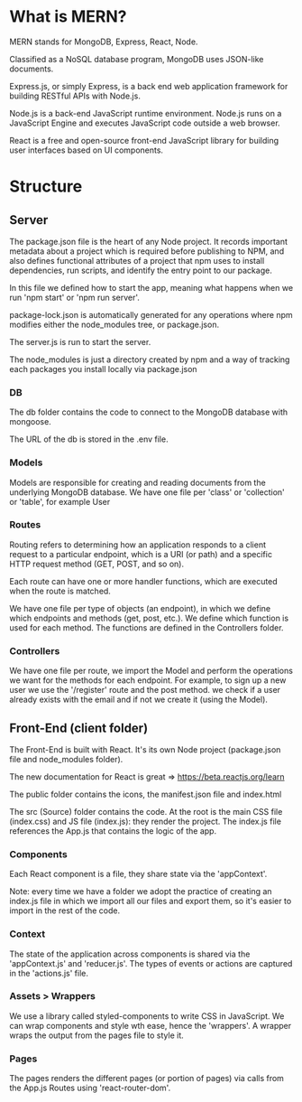 # What is MERN?

MERN stands for MongoDB, Express, React, Node.

Classified as a NoSQL database program, MongoDB uses JSON-like documents.

Express.js, or simply Express, is a back end web application framework for building RESTful APIs with Node.js.

Node.js is a back-end JavaScript runtime environment. Node.js runs on a JavaScript Engine and executes JavaScript code outside a web browser.

React is a free and open-source front-end JavaScript library for building user interfaces based on UI components.

# Structure

## Server

The package.json file is the heart of any Node project. It records important metadata about a project which is required before publishing to NPM, and also defines functional attributes of a project that npm uses to install dependencies, run scripts, and identify the entry point to our package.

In this file we defined how to start the app, meaning what happens when we run 'npm start' or 'npm run server'.

package-lock.json is automatically generated for any operations where npm modifies either the node_modules tree, or package.json.

The server.js is run to start the server.

The node_modules is just a directory created by npm and a way of tracking each packages you install locally via package.json

### DB

The db folder contains the code to connect to the MongoDB database with mongoose.

The URL of the db is stored in the .env file.

### Models

Models are responsible for creating and reading documents from the underlying MongoDB database.
We have one file per 'class' or 'collection' or 'table', for example User

### Routes

Routing refers to determining how an application responds to a client request to a particular endpoint, which is a URI (or path) and a specific HTTP request method (GET, POST, and so on).

Each route can have one or more handler functions, which are executed when the route is matched.

We have one file per type of objects (an endpoint), in which we define which endpoints and methods (get, post, etc.). We define which function is used for each method. The functions are defined in the Controllers folder.

### Controllers

We have one file per route, we import the Model and perform the operations we want for the methods for each endpoint.
For example, to sign up a new user we use the '/register' route and the post method. we check if a user already exists with the email and if not we create it (using the Model).

## Front-End (client folder)

The Front-End is built with React. It's its own Node project (package.json file and node_modules folder).

The new documentation for React is great => https://beta.reactjs.org/learn

The public folder contains the icons, the manifest.json file and index.html

The src (Source) folder contains the code. At the root is the main CSS file (index.css) and JS file (index.js): they render the project. The index.js file references the App.js that contains the logic of the app.

### Components

Each React component is a file, they share state via the 'appContext'.

Note: every time we have a folder we adopt the practice of creating an index.js file in which we import all our files and export them, so it's easier to import in the rest of the code.

### Context

The state of the application across components is shared via the 'appContext.js' and 'reducer.js'. The types of events or actions are captured in the 'actions.js' file.

### Assets > Wrappers

We use a library called styled-components to write CSS in JavaScript. We can wrap components and style wth ease, hence the 'wrappers'. A wrapper wraps the output from the pages file to style it.

### Pages

The pages renders the different pages (or portion of pages) via calls from the App.js Routes using 'react-router-dom'.

